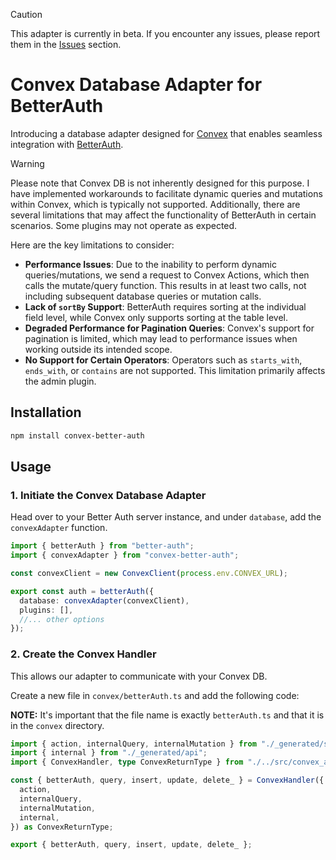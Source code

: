 > [!CAUTION]
> This adapter is currently in beta.
> If you encounter any issues, please report them in the [Issues](https://github.com/ping-maxwell/convex-better-auth/issues) section.

# Convex Database Adapter for BetterAuth

Introducing a database adapter designed for [Convex](https://www.convex.dev/) that enables seamless integration with [BetterAuth](https://www.better-auth.com/).


> [!WARNING]
> Please note that Convex DB is not inherently designed for this purpose. I have implemented workarounds to facilitate dynamic queries and mutations within Convex, which is typically not supported. Additionally, there are several limitations that may affect the functionality of BetterAuth in certain scenarios. Some plugins may not operate as expected.
>
> Here are the key limitations to consider:
>
> - **Performance Issues**: Due to the inability to perform dynamic queries/mutations, we send a request to Convex Actions, which then calls the mutate/query function. This results in at least two calls, not including subsequent database queries or mutation calls.
> - **Lack of `sortBy` Support**: BetterAuth requires sorting at the individual field level, while Convex only supports sorting at the table level.
> - **Degraded Performance for Pagination Queries**: Convex's support for pagination is limited, which may lead to performance issues when working outside its intended scope.
> - **No Support for Certain Operators**: Operators such as `starts_with`, `ends_with`, or `contains` are not supported. This limitation primarily affects the admin plugin.

## Installation

```bash
npm install convex-better-auth
```

## Usage

### 1. Initiate the Convex Database Adapter

Head over to your Better Auth server instance, and under `database`, add the `convexAdapter` function.

```ts
import { betterAuth } from "better-auth";
import { convexAdapter } from "convex-better-auth";

const convexClient = new ConvexClient(process.env.CONVEX_URL);

export const auth = betterAuth({
  database: convexAdapter(convexClient),
  plugins: [],
  //... other options
});
```

### 2. Create the Convex Handler

This allows our adapter to communicate with your Convex DB.

Create a new file in `convex/betterAuth.ts` and add the following code:

**NOTE:** It's important that the file name is exactly `betterAuth.ts` and that it is in the `convex` directory.

```ts
import { action, internalQuery, internalMutation } from "./_generated/server";
import { internal } from "./_generated/api";
import { ConvexHandler, type ConvexReturnType } from "./../src/convex_action";

const { betterAuth, query, insert, update, delete_ } = ConvexHandler({
  action,
  internalQuery,
  internalMutation,
  internal,
}) as ConvexReturnType;

export { betterAuth, query, insert, update, delete_ };
```
